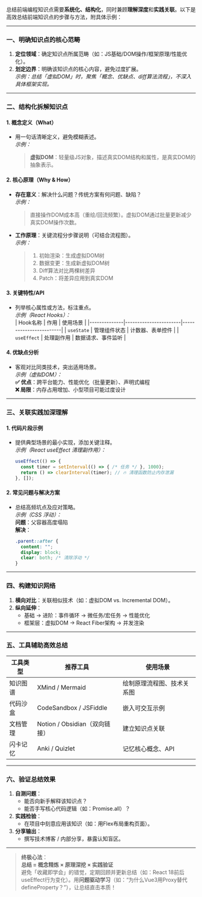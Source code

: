 总结前端编程知识点需要**系统化、结构化**，同时兼顾**理解深度**和**实践关联**。以下是高效总结前端知识点的步骤与方法，附具体示例：

---

### 一、明确知识点的核心范畴
1. **定位领域**：确定知识点所属范畴（如：JS基础/DOM操作/框架原理/性能优化）。
2. **划定边界**：明确该知识点的核心内容，避免过度扩展。  
   *示例：总结「虚拟DOM」时，聚焦「概念、优缺点、diff算法流程」，不深入具体框架实现。*

---

### 二、结构化拆解知识点
#### 1. 概念定义（What）
   - 用一句话清晰定义，避免模糊表述。  
     *示例：*  
     > **虚拟DOM**：轻量级JS对象，描述真实DOM结构和属性，是真实DOM的抽象表示。

#### 2. 核心原理（Why & How）
   - **存在意义**：解决什么问题？传统方案有何问题、缺陷？  
     *示例：*  
     > 直接操作DOM成本高（重绘/回流频繁）。虚拟DOM通过批量更新减少真实DOM操作次数。
   - **工作原理**：关键流程分步骤说明（可结合流程图）。  
     *示例：*  
     > 1. 初始渲染：生成虚拟DOM树  
     >   2. 数据变更：生成新虚拟DOM树  
     >  3. Diff算法对比两棵树差异  
     > 4. Patch：将差异应用到真实DOM

#### 3. 关键特性/API
   - 列举核心属性或方法，标注重点。  
     *示例（React Hooks）：*  
     | Hook名称     | 作用                  | 使用场景               |
     |--------------|-----------------------|------------------------|
     | `useState`   | 管理组件状态          | 计数器、表单控件       |
     | `useEffect`  | 处理副作用            | 数据请求、事件监听     |

#### 4. 优缺点分析
   - 客观对比同类技术，突出适用场景。  
     *示例（虚拟DOM）：*  
     **✅ 优点**：跨平台能力、性能优化（批量更新）、声明式编程  
     **❌ 局限**：内存占用增加、小型项目可能过度设计

---

### 三、关联实践加深理解
#### 1. 代码片段示例
   - 提供典型场景的最小实现，添加关键注释。  
     *示例（React useEffect 清理副作用）：*
     ```jsx
     useEffect(() => {
       const timer = setInterval(() => { /* 任务 */ }, 1000);
       return () => clearInterval(timer); // 🔥 清理函数防止内存泄漏
     }, []);
     ```

#### 2. 常见问题与解决方案
   - 总结高频坑点及应对策略。  
     *示例（CSS 浮动）：*  
     **问题**：父容器高度塌陷  
     **解决**：  
     ```css
     .parent::after {
       content: "";
       display: block;
       clear: both; /* 清除浮动 */
     }
     ```

---

### 四、构建知识网络
1. **横向对比**：关联相似技术（如：虚拟DOM vs. Incremental DOM）。  
2. **纵向延伸**：  
   - 基础 → 进阶：事件循环 → 微任务/宏任务 → 性能优化  
   - 框架层：虚拟DOM → React Fiber架构 → 并发渲染  

---

### 五、工具辅助高效总结

| 工具类型       | 推荐工具                          | 使用场景                     |
|----------------|-----------------------------------|------------------------------|
| 知识图谱       | XMind / Mermaid                   | 绘制原理流程图、技术关系图   |
| 代码沙盒       | CodeSandbox / JSFiddle            | 嵌入可交互示例               |
| 文档管理       | Notion / Obsidian（双向链接）     | 建立知识点关联               |
| 闪卡记忆       | Anki / Quizlet                    | 记忆核心概念、API            |

---

### 六、验证总结效果
1. **自测问题**：  
   - 能否向新手解释该知识点？  
   - 能否手写核心代码逻辑（如：Promise.all）？  
2. **实践检验**：  
   - 在项目中刻意应用该知识（如：用Flex布局重构页面）。  
3. **分享输出**：  
   - 撰写技术博客 / 内部分享，暴露认知盲区。

---

> **终极心法**：  
> **总结 = 概念精炼 × 原理深挖 × 实践验证**  
> 避免「收藏即学会」的错觉，定期回顾并更新总结（如：React 18前后useEffect行为变化）。用**问题驱动学习**（如：“为什么Vue3用Proxy替代defineProperty？”），让总结直击本质！
